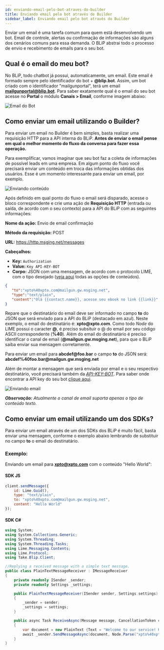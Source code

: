 ```yaml
---
id: enviando-email-pelo-bot-atraves-do-builder
title: Enviando email pelo bot através do Builder
sidebar_label: Enviando email pelo bot através do Builder
---
```


Enviar um email é uma tarefa comum para quem está desenvolvendo um bot. Email de controle, alertas ou confirmação de informações são alguns dos cenários comuns para essa demanda. O BLiP abstrai todo o processo de envio e recebimento de emails para o seu bot.

## Qual é o email do meu bot?

No BLiP, todo chatbot já possui, automaticamente, um email. Este email é formado sempre pelo identificador do bot + **@blip.bot**. Assim, um bot criado com o identificador "mailgunportal", terá um email **mailgunportal@blip.bot**. Para saber exatamente qual é o email do seu bot acesse no **Portal** o módulo **Canais > Email**, conforme imagem abaixo:

![Email do Bot](/img/builder/builder-enviando-email-pelo-bot-atraves-do-builder-1.png)

## Como enviar um email utilizando o Builder?

Para enviar um email no Builder é bem simples, basta realizar uma requisição HTTP para a API interna do BLiP. **Antes de enviar o email pense em qual o melhor momento do fluxo da conversa para fazer essa operação.** 

Para exemplificar, vamos imaginar que seu bot faz a coleta de informações de possível leads em uma empresa. Em algum ponto do fluxo você precisará enviar um conteúdo em troca das informações obtidas dos usuários. Esse é um momento interessante para enviar um email, por exemplo.

![Enviando conteúdo](/img/builder/builder-enviando-email-pelo-bot-atraves-do-builder-2.png)

Após definido em qual ponto do fluxo o email será disparado, acesse o bloco correspondente e crie uma ação de **Requisição HTTP** (entrada ou saída, de acordo com o seu contexto) para a API do BLiP com as seguintes informações:

**Nome da ação:** Envio de email confirmação

**Método da requisição:** POST

**URL:** <https://http.msging.net/messages>

**Cabeçalhos:**

* **Key:** `Authorization`
* **Value:** `Key API-KEY-BOT`
* **Corpo:** JSON com uma mensagem, de acordo com o protocolo LIME, com o tipo desejado ([veja aqui](https://docs.blip.ai/#content-types) todas as opções de conteúdos).

```json
{
   "to":"xpto%40xpto.com@mailgun.gw.msging.net",
   "type":"text/plain",
   "content":"Olá {{contact.name}}, acesse seu ebook no link {{link}}"
}
```

Repare que o destinatário do email deve ser informado no campo **to** do JSON que será enviado para a API do BLiP (destacado em azul). Neste exemplo, o email do destinatário é: **xpto@<span>xpto.com</span>**. Como todo *Node* do LIME possui o caracter **@**, é preciso subsituir o @ do email por seu código ASCII correspondente (**%40**). Além do email do destinatário é preciso identificar o canal de email (**@mailgun.<span>gw.msging.net</span>**), para que o BLiP saiba enviar sua mensagem corretamente.

Para enviar um email para **abcdef@<span>foo.bar</span>** o campo **to** do JSON será: **abcdef%<span>40foo.bar</span>@<span>mailgun.gw.msging.net</span>**

Além de montar a mensagem que será enviada por email e o seu respectivo destinatário, você precisará também da <u>*API-KEY-BOT*</u>. Para saber onde encontrar a API key do seu bot [clique aqui](/docs/api-sdks/como-encontrar-a-api-key-do-meu-bot).

![Enviando email](/img/builder/builder-enviando-email-pelo-bot-atraves-do-builder-3.png)

***Observação:*** *Atualmente o canal de email suporta apenas o tipo de conteúdo texto.*

## Como enviar um email utilizando um dos SDKs?

Para enviar um email através de um dos SDKs dos BLiP é muito fácil, basta enviar uma mensagem, conforme o exemplo abaixo lembrando de substituir no campo **to** o email do destinatário.

### Exemplo:

Enviando um email para **xpto@xpto.com** com o conteúdo "Hello World":

#### SDK JS

```javascript
client.sendMessage({
    id: Lime.Guid(),
    type: "text/plain",
    to: "xpto%40xpto.com@mailgun.gw.msging.net",
    content: "Hello World"
});
```

#### SDK C#

```csharp
using System;
using System.Collections.Generic;
using System.Threading;
using System.Threading.Tasks;
using Lime.Messaging.Contents;
using Lime.Protocol;
using Take.Blip.Client;

//Replying a received message with a simple text message.
public class PlainTextMessageReceiver : IMessageReceiver
{
    private readonly ISender _sender;
    private readonly Settings _settings;

    public PlainTextMessageReceiver(ISender sender, Settings settings)
    {
        _sender = sender;
        _settings = settings;
    }

    public async Task ReceiveAsync(Message message, CancellationToken cancellationToken)
    {
        var document = new PlainText {Text = "Welcome to our service! How can I help you?"};
        await _sender.SendMessageAsync(document, Node.Parse("xpto%40xpto.com@mailgun.gw.msging.net"), cancellationToken);
    }
}
```


<!-- Rating frame -->
<script type="text/javascript" src="/scripts/rating.js"></script>